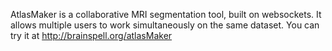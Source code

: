 AtlasMaker is a collaborative MRI segmentation tool, built on websockets. It allows multiple users to work simultaneously on the same dataset. You can try it at http://brainspell.org/atlasMaker
